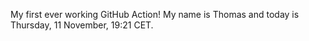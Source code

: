 My first ever working GitHub Action!
My name is Thomas and today is Thursday, 11 November, 19:21 CET. 
